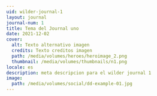 ```yaml
---
uid: wilder-journal-1
layout: journal
journal-num: 1
title: Tema del Journal uno
date: 2021-12-02
cover:
  alt: Texto alternativo imagen
  credits: Texto creditos imagen
  path: /media/volumes/heroes/heroimage_2.png
  thumbnail: /media/volumes/thumbnails/n1.png
locale: es
description: meta descripcion para el wilder journal 1
image:
  path: /media/volumes/social/dd-example-01.jpg
---
```

